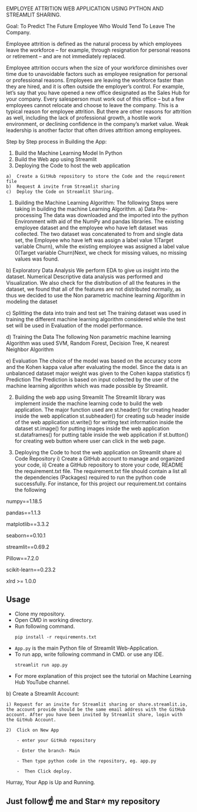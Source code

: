 EMPLOYEE ATTRITION WEB APPLICATION USING PYTHON AND STREAMLIT SHARING.


Goal:
 To Predict The Future Employee Who Would Tend To Leave The Company.

Employee attrition is defined as the natural process by which employees leave the workforce – for example, through resignation for personal reasons or retirement – and are not immediately replaced.

Employee attrition occurs when the size of your workforce diminishes over time due to unavoidable factors such as employee resignation for personal or professional reasons.
Employees are leaving the workforce faster than they are hired, and it is often outside the employer’s control. For example, let’s say that you have opened a new office designated as the Sales Hub for your company. Every salesperson must work out of this office – but a few employees cannot relocate and choose to leave the company. This is a typical reason for employee attrition.
But there are other reasons for attrition as well, including the lack of professional growth, a hostile work environment, or declining confidence in the company’s market value. Weak leadership is another factor that often drives attrition among employees.

Step by Step process in Building the App:
1)	Build the Machine Learning Model In Python
2)	Build the Web app using Streamlit
3)	 Deploying the Code to host the web application

	a)	Create a GitHub repository to store the Code and the requirement file
	b)	Request A invite from Streamlit sharing
	c)	Deploy the Code on Streamlit Sharing.


1) Building the Machine Learning Algorithm:
The following Steps were taking in building the machine Learning Algorithm.
a)	Data  Pre-processing
The data was downloaded and the imported into the python Environment with aid of the NumPy and pandas libraries. The existing employee dataset and the employee who have left dataset was collected. The two dataset was concatenated to from and single data set, the Employee who have left was assign a label value 1(Target variable Churn), while the existing employee was assigned a label value 0(Target variable Churn)Next, we check for missing values, no missing values was found. 

b)	 Exploratory Data Analysis
We perform EDA to give us insight into the dataset. Numerical Descriptive data analysis was performed and Visualization. We also check for the distribution of all the features in the dataset, we found that all of the features are not distributed normally, as thus we decided to use the Non parametric machine learning Algorithm in modeling the dataset

c)	 Splitting the data into train and test set
The training dataset was used in training the different machine learning algorithm considered while the test set will be used in Evaluation of the model performance.

d)	Training the Data
The following Non parametric machine learning Algorithm was used
SVM, Random Forest, Decision Tree, K nearest Neighbor Algorithm

e)	Evaluation
The choice of the model was based on the accuracy score and the Kohen kappa value after evaluating the model. Since the data is an unbalanced dataset major weight was given to the Cohen kappa statistics
f)	Prediction
The Prediction is based on input collected by the user of the machine learning algorithm which was made possible by Streamlit.



2)  Building the web app using Streamlit
The Streamlit library was implement inside the machine learning code to build the web application. The major function used are 
st.header() for creating header inside the web application
st.subheader() for creating sub header inside of the web application
st.write() for writing text information inside the dataset
st.image() for putting images inside the web application
st.dataframes() for putting table inside   the web application
if st.button() for creating web button where user can click in the web page.

3) Deploying the Code to host the web application on Streamlit share
a) Code Repository 
i) Create a GitHub account to manage and organized your code,
ii) Create a GitHub repository to store your code, README the requirement.txt file. 
The requirement.txt file should contain a list all the dependencies (Packages) required to run the python code successfully.
For instance, for this project our requirement.txt contains the following

numpy==1.18.5

pandas==1.1.3

matplotlib==3.3.2

seaborn==0.10.1

streamlit==0.69.2

Pillow==7.2.0

scikit-learn==0.23.2

xlrd >= 1.0.0

## Usage
- Clone my repository.
- Open CMD in working directory.
- Run following command.
  ```
  pip install -r requirements.txt
  ```
- `App.py` is the main Python file of Streamlit Web-Application. 
- To run app, write following command in CMD. or use any IDE.
  ```
  streamlit run app.py
  ```
- For more explanation of this project see the tutorial on Machine Learning Hub YouTube channel.



b) Create a Streamlit Account: 

	i) Request for an invite for Streamlit sharing or share.streamlit.io, the account provide should be the same email address with the GitHub account. After you have been invited by Streamlit share, login with the GitHub Account.
	
	2)  Click on New App 
	
		- enter your GitHub repository
		
		- Enter the branch- Main
		
		- Then type python code in the repository, eg. app.py
		
		-  Then Click deploy.
		
Hurray, Your App is Up and Running. 
## Just follow☝️ me and Star⭐ my repository 

